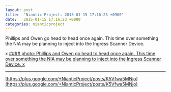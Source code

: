 ```yaml
---
layout: post
title:  "Niantic Project: 2015-01-15 17:16:23 +0900"
date:   2015-01-15 17:16:23 +0900
categories: nianticproject
---
```

Phillips and Owen go head to head once again. This time over something the NIA may be planning to inject into the Ingress Scanner Device.

x
[#### photo: Phillips and Owen go head to head once again. This time over something the NIA may be planning to inject into the Ingress Scanner Device.
x](https://lh6.googleusercontent.com/-KaoKna9xF7s/VLd3THGOgZI/AAAAAAAAenk/b4bIpCHPH6k/w1200-h1553/Recruiter.png "")
- - -
[https://plus.google.com/+NianticProject/posts/K5Vfwa5MNjo](https://plus.google.com/+NianticProject/posts/K5Vfwa5MNjo)

